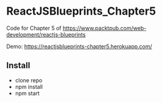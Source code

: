 # ReactJSBlueprints_Chapter5

Code for Chapter 5 of https://www.packtpub.com/web-development/reactjs-blueprints

Demo: https://reactjsblueprints-chapter5.herokuapp.com/

## Install

- clone repo
- npm install
- npm start
